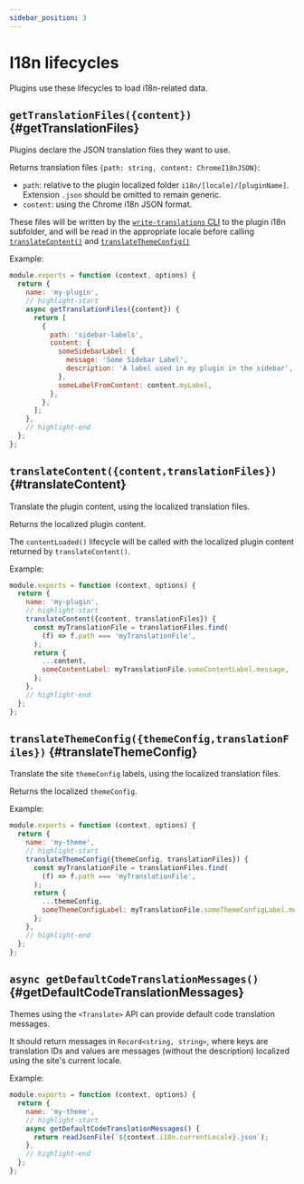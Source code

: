 ```yaml
---
sidebar_position: 3
---
```


# I18n lifecycles

Plugins use these lifecycles to load i18n-related data.

## `getTranslationFiles({content})` {#getTranslationFiles}

Plugins declare the JSON translation files they want to use.

Returns translation files `{path: string, content: ChromeI18nJSON}`:

- `path`: relative to the plugin localized folder `i18n/[locale]/[pluginName]`. Extension `.json` should be omitted to remain generic.
- `content`: using the Chrome i18n JSON format.

These files will be written by the [`write-translations` CLI](../../cli.md#docusaurus-write-translations-sitedir) to the plugin i18n subfolder, and will be read in the appropriate locale before calling [`translateContent()`](#translateContent) and [`translateThemeConfig()`](#translateThemeConfig)

Example:

```js
module.exports = function (context, options) {
  return {
    name: 'my-plugin',
    // highlight-start
    async getTranslationFiles({content}) {
      return [
        {
          path: 'sidebar-labels',
          content: {
            someSidebarLabel: {
              message: 'Some Sidebar Label',
              description: 'A label used in my plugin in the sidebar',
            },
            someLabelFromContent: content.myLabel,
          },
        },
      ];
    },
    // highlight-end
  };
};
```

## `translateContent({content,translationFiles})` {#translateContent}

Translate the plugin content, using the localized translation files.

Returns the localized plugin content.

The `contentLoaded()` lifecycle will be called with the localized plugin content returned by `translateContent()`.

Example:

```js
module.exports = function (context, options) {
  return {
    name: 'my-plugin',
    // highlight-start
    translateContent({content, translationFiles}) {
      const myTranslationFile = translationFiles.find(
        (f) => f.path === 'myTranslationFile',
      );
      return {
        ...content,
        someContentLabel: myTranslationFile.someContentLabel.message,
      };
    },
    // highlight-end
  };
};
```

## `translateThemeConfig({themeConfig,translationFiles})` {#translateThemeConfig}

Translate the site `themeConfig` labels, using the localized translation files.

Returns the localized `themeConfig`.

Example:

```js
module.exports = function (context, options) {
  return {
    name: 'my-theme',
    // highlight-start
    translateThemeConfig({themeConfig, translationFiles}) {
      const myTranslationFile = translationFiles.find(
        (f) => f.path === 'myTranslationFile',
      );
      return {
        ...themeConfig,
        someThemeConfigLabel: myTranslationFile.someThemeConfigLabel.message,
      };
    },
    // highlight-end
  };
};
```

## `async getDefaultCodeTranslationMessages()` {#getDefaultCodeTranslationMessages}

Themes using the `<Translate>` API can provide default code translation messages.

It should return messages in `Record<string, string>`, where keys are translation IDs and values are messages (without the description) localized using the site's current locale.

Example:

```js
module.exports = function (context, options) {
  return {
    name: 'my-theme',
    // highlight-start
    async getDefaultCodeTranslationMessages() {
      return readJsonFile(`${context.i18n.currentLocale}.json`);
    },
    // highlight-end
  };
};
```
